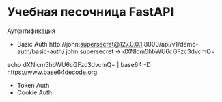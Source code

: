 # Учебная песочница FastAPI

Аутентификация

- Basic Auth 
http://john:supersecret@127.0.0.1:8000/api/v1/demo-auth/basic-auth/ 
john:supersecret -> dXNlcm5hbWU6cGFzc3dvcmQ=

echo dXNlcm5hbWU6cGFzc3dvcmQ= | base64 -D
https://www.base64decode.org

- Token Auth
- Cookie Auth
